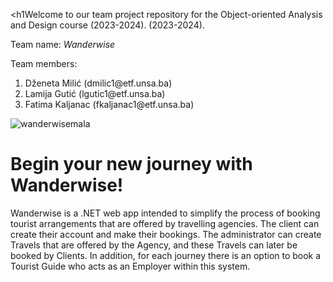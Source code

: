 <h1Welcome to our team project repository for the Object-oriented Analysis and Design course (2023-2024). </i> (2023-2024).</h1>

Team name: <i>Wanderwise</i>

Team members:
<ol>
  <li>Dženeta Milić (dmilic1@etf.unsa.ba) </li>
  <li>Lamija Gutić (lgutic1@etf.unsa.ba) </li>
  <li>Fatima Kaljanac (fkaljanac1@etf.unsa.ba) </li>
</ol>

![wanderwisemala](https://github.com/OOAD-2023-2024/Wanderwise/assets/95690215/9f819951-a15e-4383-9473-056c5117509c)

<h1>Begin your new journey with Wanderwise! </i> </h1>

Wanderwise is a .NET web app intended to simplify the process of booking tourist arrangements that are offered by travelling agencies. The client can create their account and make their bookings. The administrator can create Travels that are offered by the Agency, and these Travels can later be booked by Clients. In addition, for each journey there is an option to book a Tourist Guide who acts as an Employer within this system.
